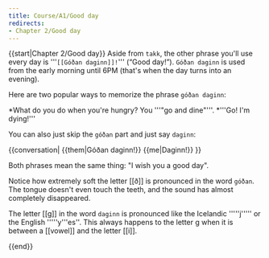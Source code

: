 ```yaml
---
title: Course/A1/Good day
redirects:
- Chapter 2/Good day
---
```


{{start|Chapter 2/Good day}}
Aside from `takk`, the other phrase you'll use every day is '''`[[Góðan daginn]]!`''' (“Good day!”). `Góðan daginn` is used from the early morning until 6PM (that's when the day turns into an evening).

Here are two popular ways to memorize the phrase `góðan daginn`:

*What do you do when you're hungry? You '''"go and dine"'''.
*'''Go! I'm dying!'''

You can also just skip the `góðan` part and just say `daginn`:

{{conversation|
{{them|Góðan daginn!}}
{{me|Daginn!}}
}}

Both phrases mean the same thing: "I wish you a good day".

Notice how extremely soft the letter [[ð]] is pronounced in the word `góðan`. The tongue doesn't even touch the teeth, and the sound has almost completely disappeared.

The letter [[g]] in the word `daginn` is pronounced like  the Icelandic '''''j''''' or the English '''''y'''es''. This always happens to the letter g when it is between a [[vowel]] and the letter [[i]].

{{end}}